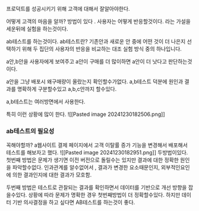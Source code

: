 
프로덕트를 성공시키기 위해 고객에 대해서 잘알아야한다.

어떻게 고객의 마음을 알까?
방법이 있다 .
사용자는 어떻게 반응할것이다. 라는 가설을 세운뒤에 실험을 하는것이다.

ab테스트를 하는것이다.
ab테스트란? 기존안과 새로운 안 중에 어떤 것이 더 나은지 선택하기 위해 두 집단의 사용자의 반응을 비교하는 대조 실험 방식 중의 하나입니다.

a안,b안을 사용자에게 보여주고 a안이 구매를 더 많이하면 a안이 더 낫다고 판단하는것이다.

a안을 그냥 배포시 왜구매량이 올랐는지 확인할수가없다.
a,b테스트 덕분에 원인과 결과를 명확하게 구분할수있고 
a,b,c안까지 할수있다.

a,b테스트는 여러방면에서 사용한다.

특히 이런 상황에 많이 한다.
![[Pasted image 20241230182506.png]]


### ab테스트의 필요성
꼭해야할까?
a웹사이트 결제 페이지에서 고객 이탈률 증가
기능을 변경해서 배포해서 테스트를 해보자고 했다.
![[Pasted image 20241230182951.png]]
두방법이있다.
첫번째 방법은 문제가 생기면 이전 버전으로 돌릴수는 있지만 결과에 대한 정확한 원인을 파악할수없다.
인과관계를 알수없어서 , 결과가 변경한 요소때문인지, 외부적인요인에 의한 결과인지에 대한 결과가 모호함.

두번째 방법은 테스트로 관찰되는 결과를 확인하면서 데이터를 기반으로  개선 방향을 잡을수있다.
상황에 따라 문제가 명확한 경우 첫번째방법이 더 정확할수있다.
하지만 데이터 기반 의사결정을 하고 싶다면 AB테스트를 하는것이 좋다.